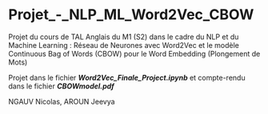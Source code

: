 # Projet_-_NLP_ML_Word2Vec_CBOW
Projet du cours de TAL Anglais du M1 (S2) dans le cadre du NLP et du Machine Learning : Réseau de Neurones avec Word2Vec et le modèle Continuous Bag of Words (CBOW) pour le Word Embedding (Plongement de Mots)


Projet dans le fichier ***Word2Vec_Finale_Project.ipynb*** et compte-rendu dans le fichier ***CBOWmodel.pdf***


NGAUV Nicolas, AROUN Jeevya
